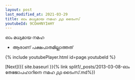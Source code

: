 ```yaml
---
layout: post
last_modified_at: 2021-03-29
title: ഓം മധ്യമായ നമഹ ൧൧ ടൈംസ്
youtubeId: 9COmHNYImHY
---
```

 
 
 ഓം മധ്യമായ നമഹ 
 
 -  ആരാണ് പക്ഷപാതമില്ലാത്തത് 
 
  
 
  
 
 
 
 
 
 


{% include youtubePlayer.html id=page.youtubeId %}
 
[Next]({{ site.baseurl }}{% link  split1/_posts/2013-03-08-ഓം തേജോപഹാറിനെ നമഹ ൧൧ ടൈംസ്.md%})
 
